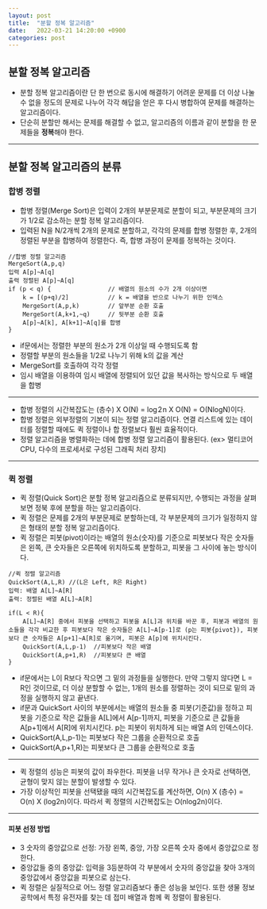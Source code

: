 ```yaml
---
layout: post
title:  "분할 정복 알고리즘"
date:   2022-03-21 14:20:00 +0900
categories: post
---
```

  
## 분할 정복 알고리즘  
* 분할 정복 알고리즘이란 단 한 번으로 동시에 해결하기 어려운 문제를 더 이상 나눌 수 없을 정도의 문제로 나누어 각각 해답을 얻은 후 다시 병합하여 문제를 해결하는 알고리즘이다.  
* 단순히 분할만 해서는 문제를 해결할 수 없고, 알고리즘의 이름과 같이 분할을 한 문제들을 **정복**해야 한다.  

___
## 분할 정복 알고리즘의 분류  
### 합병 정렬  
* 합병 정렬(Merge Sort)은 입력이 2개의 부분문제로 분할이 되고, 부분문제의 크기가 1/2로 감소하는 분할 정복 알고리즘이다.  
* 입력된 N을 N/2개씩 2개의 문제로 분할하고, 각각의 문제를 합병 정렬한 후, 2개의 정렬된 부분을 합병하여 정렬한다. 즉, 합병 과정이 문제를 정복하는 것이다.  


~~~
//합병 정렬 알고리즘
MergeSort(A,p,q)
입력 A[p]~A[q]
출력 정렬된 A[p]~A[q]
if (p < q) {                // 배열의 원소의 수가 2개 이상이면
    k = [(p+q)/2]           // k = 배열을 반으로 나누기 위한 인덱스
    MergeSort(A,p,k)        // 앞부분 순환 호출
    MergeSort(A,k+1,~q)     // 뒷부분 순환 호출
    A[p]~A[k], A[k+1]~A[q]를 합병
}
~~~


* if문에서는 정렬한 부분의 원소가 2개 이상일 때 수행되도록 함  
* 정렬할 부분의 원소들을 1/2로 나누기 위해 k의 값을 계산  
* MergeSort를 호출하여 각각 정렬  
* 임시 배열을 이용하여 임시 배열에 정렬되어 있던 값을 복사하는 방식으로 두 배열을 합병  

__________
* 합병 정렬의 시간복잡도는 (층수) X O(N) = log 2 n X O(N) = O(NlogN)이다.  
* 합병 정렬은 외부정렬의 기본이 되는 정렬 알고리즘이다. 연결 리스트에 있는 데이터를 정렬할 때에도 퀵 정렬이나 합 정렬보다 훨씬 효율적이다.  
* 정렬 알고리즘을 병렬화하는 데에 합병 정렬 알고리즘이 활용된다. (ex> 멀티코어 CPU, 다수의 프로세서로 구성된 그래픽 처리 장치)  

__________
### 퀵 정렬
* 퀵 정렬(Quick Sort)은 분할 정복 알고리즘으로 분류되지만, 수행되는 과정을 살펴보면 정북 후에 분할을 하는 알고리즘이다.  
* 퀵 정렬은 문제를 2개의 부분문제로 분할하는데, 각 부분문제의 크기가 일정하지 않은 형태의 분할 정복 알고리즘이다.  
* 퀵 정렬은 피봇(pivot)이라는 배열의 원소(숫자)를 기준으로 피봇보다 작은 숫자들은 왼쪽, 큰 숫자들은 오른쪽에 위치하도록 분할하고, 피봇을 그 사이에 놓는 방식이다.  



~~~
//퀵 정렬 알고리즘
QuickSort(A,L,R) //(L은 Left, R은 Right)
입력: 배열 A[L]~A[R]
출력: 정렬된 배열 A[L]~A[R]

if(L < R){
    A[L]~A[R] 중에서 피봇을 선택하고 피봇을 A[L]과 위치를 바꾼 후, 피봇과 배열의 원소들을 각각 비교한 후 피봇보다 작은 숫자들은 A[L]~A[p-1]로 (p는 피봇{pivot}), 피봇보다 큰 숫자들은 A[p+1]~A[R]로 옮기며, 피봇은 A[p]에 위치시킨다.
    QuickSort(A,L,p-1)  //피봇보다 작은 배열
    QuickSort(A,p+1,R)  //피봇보다 큰 배열
}
~~~


* if문에서는 L이 R보다 작으면 그 밑의 과정들을 실행한다. 만약 그렇지 않다면 L = R인 것이므로, 더 이상 분할할 수 없는, 1개의 원소를 정렬하는 것이 되므로 밑의 과정을 실행하지 않고 끝낸다.  
* if문과 QuickSort 사이의 부분에서는 배열의 원소들 중 피봇(기준값)을 정하고 피봇을 기준으로 작은 값들을 A[L]에서 A[p-1]까지, 피봇을 기준으로 큰 값들을 A[p+1]에서 A[R]에 위치시킨다. p는 피봇이 위치하게 되는 배열 A의 인덱스이다.  
* QuickSort(A,L,p-1)는 피봇보다 작은 그룹을 순환적으로 호출  
* QuickSort(A,p+1,R)는 피봇보다 큰 그룹을 순환적으로 호출  
_________
* 퀵 정렬의 성능은 피봇의 값이 좌우한다. 피봇을 너무 작거나 큰 숫자로 선택하면, 균형이 맞지 않는 분할이 발생할 수 있다.  
* 가장 이상적인 피봇을 선택됐을 때의 시간복잡도를 계산하면, O(n) X (층수) = O(n) X (log2n)이다. 따라서 퀵 정렬의 시간복잡도는 O(nlog2n)이다.  
_________
#### 피봇 선정 방법  
* 3 숫자의 중앙값으로 선정: 가장 왼쪽, 중앙, 가장 오른쪽 숫자 중에서 중앙값으로 정한다.  
* 중앙값들 중의 중앙값: 입력을 3등분하여 각 부분에서 숫자의 중앙값을 찾아 3개의 중앙값에서 중앙값을 피봇으로 삼는다.  
* 퀵 정렬은 실질적으로 어느 정렬 알고리즘보다 좋은 성능을 보인다. 또한 생물 정보 공학에서 특정 유전자를 찾는 데 접미 배열과 함께 퀵 정렬이 활용된다.  